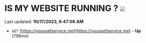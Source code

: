 # IS MY WEBSITE RUNNING ? [![](https://img.shields.io/static/v1?label=Sponsor&message=%E2%9D%A4&logo=GitHub&color=%23fe8e86)](https://github.com/sponsors/<username>)

Last updated: **10/17/2023, 6:47:06 AM**

- `GET` [https://youssefservice.me](https://youssefservice.me) - **Up** (798ms)
